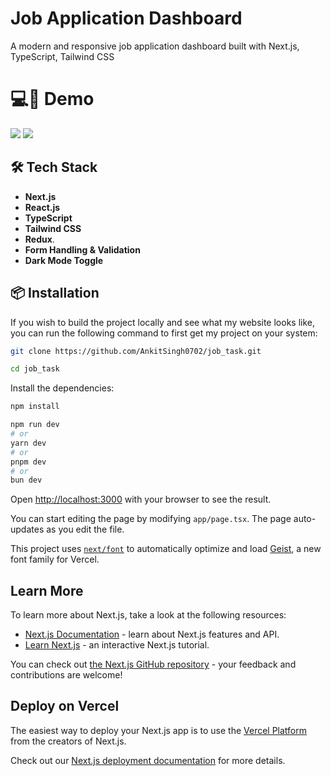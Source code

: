 # Job Application Dashboard
A modern and responsive job application dashboard built with Next.js, TypeScript, Tailwind CSS

# 💻📱 Demo
<img src="gif/gif1.gif" />
<img src="gif/gif2.gif" />

## 🛠️ Tech Stack
- **Next.js**
- **React.js**
- **TypeScript**
- **Tailwind CSS**
- **Redux**.
- **Form Handling & Validation**
- **Dark Mode Toggle**
  
## 📦 Installation

If you wish to build the project locally and see what my website looks like, you can run the following command to first get my project on your system:

```bash
git clone https://github.com/AnkitSingh0702/job_task.git

cd job_task
```
Install the dependencies:

```bash
npm install
```

```bash
npm run dev
# or
yarn dev
# or
pnpm dev
# or
bun dev
```

Open [http://localhost:3000](http://localhost:3000) with your browser to see the result.

You can start editing the page by modifying `app/page.tsx`. The page auto-updates as you edit the file.

This project uses [`next/font`](https://nextjs.org/docs/app/building-your-application/optimizing/fonts) to automatically optimize and load [Geist](https://vercel.com/font), a new font family for Vercel.

## Learn More

To learn more about Next.js, take a look at the following resources:

- [Next.js Documentation](https://nextjs.org/docs) - learn about Next.js features and API.
- [Learn Next.js](https://nextjs.org/learn) - an interactive Next.js tutorial.

You can check out [the Next.js GitHub repository](https://github.com/vercel/next.js) - your feedback and contributions are welcome!

## Deploy on Vercel

The easiest way to deploy your Next.js app is to use the [Vercel Platform](https://vercel.com/new?utm_medium=default-template&filter=next.js&utm_source=create-next-app&utm_campaign=create-next-app-readme) from the creators of Next.js.

Check out our [Next.js deployment documentation](https://nextjs.org/docs/app/building-your-application/deploying) for more details.
